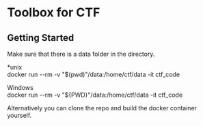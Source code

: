 # Toolbox for CTF

## Getting Started

Make sure that there is a data folder in the directory.

*unix  
docker run --rm -v "$(pwd)"/data:/home/ctf/data -it ctf_code

Windows  
docker run --rm -v "${PWD}"/data:/home/ctf/data -it ctf_code

Alternatively you can clone the repo and build the docker container yourself.
